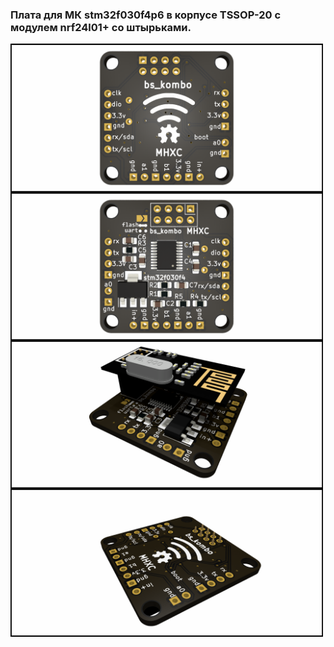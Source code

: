 ### Плата для МК stm32f030f4p6 в корпусе TSSOP-20 с модулем nrf24l01+ со штырьками.

<img align="center" width=500 src="https://github.com/MelexinVN/bs_kombo/blob/main/hardware/pcb/kombo_nrf24_stm32f030/kombo_nrf24_stm32f030.png" />

<img align="center" width=500 src="https://github.com/MelexinVN/bs_kombo/blob/main/hardware/pcb/kombo_nrf24_stm32f030/kombo_nrf24_stm32f030_1.png" />

<img align="center" width=500 src="https://github.com/MelexinVN/bs_kombo/blob/main/hardware/pcb/kombo_nrf24_stm32f030/kombo_nrf24_stm32f030_2.png" />

<img align="center" width=500 src="https://github.com/MelexinVN/bs_kombo/blob/main/hardware/pcb/kombo_nrf24_stm32f030/kombo_nrf24_stm32f030_3.png" />
